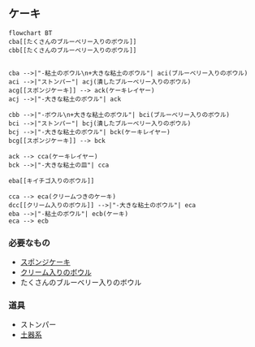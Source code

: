 ## ケーキ
```mermaid
flowchart BT
cba[[たくさんのブルーベリー入りのボウル]]
cbb[[たくさんのブルーベリー入りのボウル]]


cba -->|"-粘土のボウル\n+大きな粘土のボウル"| aci(ブルーベリー入りのボウル)
aci -->|"ストンパー"| acj(潰したブルーベリー入りのボウル)
acg[[スポンジケーキ]] --> ack(ケーキレイヤー)
acj -->|"-大きな粘土のボウル"| ack

cbb -->|"-ボウル\n+大きな粘土のボウル"| bci(ブルーベリー入りのボウル)
bci -->|"ストンパー"| bcj(潰したブルーベリー入りのボウル)
bcj -->|"-大きな粘土のボウル"| bck(ケーキレイヤー)
bcg[[スポンジケーキ]] --> bck

ack --> cca(ケーキレイヤー)
bck -->|"-大きな粘土の皿"| cca

eba[[キイチゴ入りのボウル]]

cca --> eca(クリームつきのケーキ)
dcc[[クリーム入りのボウル]] -->|"-大きな粘土のボウル"| eca
eba -->|"-粘土のボウル"| ecb(ケーキ)
eca --> ecb
```
### 必要なもの
* [スポンジケーキ](https://github.com/aya-0p/yah-craft-recipe/blob/main/Sponge-cake.md)
* [クリーム入りのボウル](https://github.com/aya-0p/yah-craft-recipe/blob/main/Cream.md)
* たくさんのブルーベリー入りのボウル
### 道具
* ストンパー
* [土器系](https://github.com/aya-0p/yah-craft-recipe/blob/main/Cray.md)
